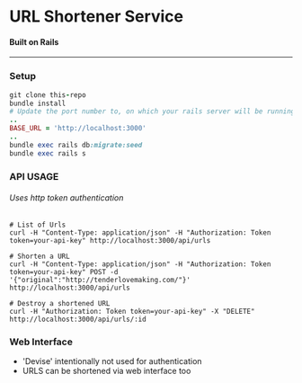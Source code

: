 # URL Shortener Service
#### Built on Rails
-------------
### Setup
```ruby
git clone this-repo
bundle install
# Update the port number to, on which your rails server will be running in config/environments/development.rb
..
BASE_URL = 'http://localhost:3000'
..
bundle exec rails db:migrate:seed
bundle exec rails s
```

### API USAGE
###### Uses http token authentication
```
# List of Urls
curl -H "Content-Type: application/json" -H "Authorization: Token token=your-api-key" http://localhost:3000/api/urls

# Shorten a URL
curl -H "Content-Type: application/json" -H "Authorization: Token token=your-api-key" POST -d '{"original":"http://tenderlovemaking.com/"}' http://localhost:3000/api/urls

# Destroy a shortened URL
curl -H "Authorization: Token token=your-api-key" -X "DELETE" http://localhost:3000/api/urls/:id
```

### Web Interface
- 'Devise' intentionally not used for authentication 
- URLS can be shortened via web interface too


